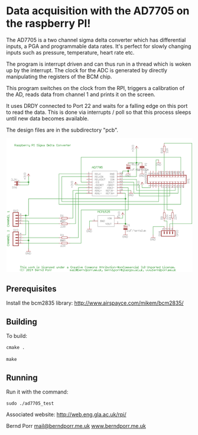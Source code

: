 # Data acquisition with the AD7705 on the raspberry PI!

The AD7705 is a two channel sigma delta converter which has
differential inputs, a PGA and programmable data rates. It's
perfect for slowly changing inputs such as pressure, temperature,
heart rate etc.

The program is interrupt driven and can thus run in a thread
which is woken up by the interrupt. The clock for the ADC is
generated by directly manipulating the registers of the BCM
chip.

This program switches on the clock from the RPI, 
triggers a calibration of the AD, 
reads data from channel 1 and 
prints it on the screen.

It uses DRDY connected to Port 22 and
waits for a falling edge on this port to read
the data. This is done via interrupts / poll
so that this process sleeps until new data becomes
available.

The design files are in the subdirectory "pcb".

![alt tag](circuit.png)

## Prerequisites

Install the bcm2835 library: http://www.airspayce.com/mikem/bcm2835/

## Building

To build:

    cmake .

    make

## Running

Run it with the command:

    sudo ./ad7705_test


Associated website:
http://web.eng.gla.ac.uk/rpi/

Bernd Porr
mail@berndporr.me.uk
www.berndporr.me.uk
